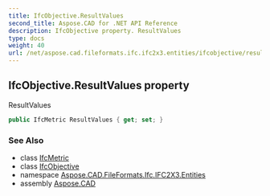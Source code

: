 ```yaml
---
title: IfcObjective.ResultValues
second_title: Aspose.CAD for .NET API Reference
description: IfcObjective property. ResultValues
type: docs
weight: 40
url: /net/aspose.cad.fileformats.ifc.ifc2x3.entities/ifcobjective/resultvalues/
---
```

## IfcObjective.ResultValues property

ResultValues

```csharp
public IfcMetric ResultValues { get; set; }
```

### See Also

* class [IfcMetric](../../ifcmetric/)
* class [IfcObjective](../)
* namespace [Aspose.CAD.FileFormats.Ifc.IFC2X3.Entities](../../ifcobjective/)
* assembly [Aspose.CAD](../../../)


